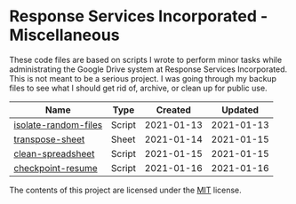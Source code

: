 # Response Services Incorporated - Miscellaneous
These code files are based on scripts I wrote to perform minor tasks while administrating the Google Drive system at Response Services Incorporated. This is not meant to be a serious project. I was going through my backup files to see what I should get rid of, archive, or clean up for public use.

| Name                                                    | Type   | Created    | Updated    |
|---------------------------------------------------------|--------|------------|------------|
| [isolate-random-files](./isolate-random-files/index.md) | Script | 2021-01-13 | 2021-01-13 |
| [transpose-sheet](./transpose-sheet/index.md)           | Sheet  | 2021-01-14 | 2021-01-15 |
| [clean-spreadsheet](./clean-spreadsheet/index.md)       | Script | 2021-01-15 | 2021-01-15 |
| [checkpoint-resume](./checkpoint-resume/index.md)       | Script | 2021-01-16 | 2021-01-16 |


The contents of this project are licensed under the [MIT](https://opensource.org/licenses/MIT) license.
